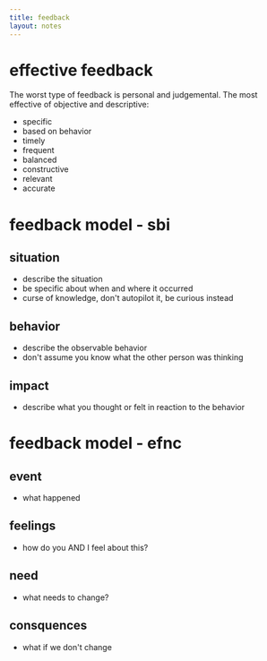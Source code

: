 ```yaml
---
title: feedback
layout: notes
---
```


# effective feedback
The worst type of feedback is personal and judgemental. The most effective of objective and descriptive:

- specific
- based on behavior
- timely
- frequent
- balanced
- constructive
- relevant
- accurate

# feedback model - sbi
## situation
- describe the situation
- be specific about when and where it occurred
- curse of knowledge, don't autopilot it, be curious instead

## behavior
- describe the observable behavior
- don't assume you know what the other person was thinking

## impact
- describe what you thought or felt in reaction to the behavior

# feedback model - efnc

## event
- what happened

## feelings
- how do you AND I feel about this?

## need
- what needs to change?

## consquences
- what if we don't change
